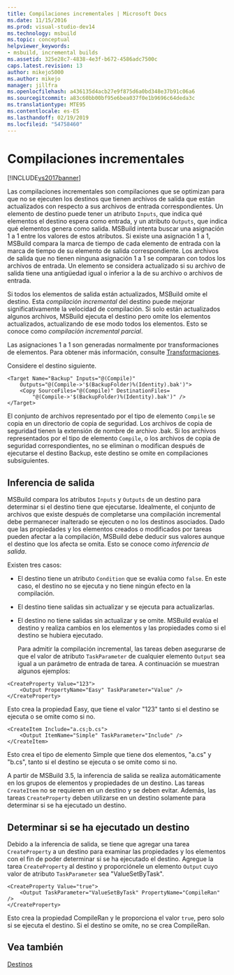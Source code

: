```yaml
---
title: Compilaciones incrementales | Microsoft Docs
ms.date: 11/15/2016
ms.prod: visual-studio-dev14
ms.technology: msbuild
ms.topic: conceptual
helpviewer_keywords:
- msbuild, incremental builds
ms.assetid: 325e28c7-4838-4e3f-b672-4586adc7500c
caps.latest.revision: 13
author: mikejo5000
ms.author: mikejo
manager: jillfra
ms.openlocfilehash: a436135d4acb27e9f875d6a0bd348e37b91c06a6
ms.sourcegitcommit: a83c60bb00bf95e6bea037f0e1b9696c64deda3c
ms.translationtype: MTE95
ms.contentlocale: es-ES
ms.lasthandoff: 02/19/2019
ms.locfileid: "54758460"
---
```

# <a name="incremental-builds"></a>Compilaciones incrementales
[!INCLUDE[vs2017banner](../includes/vs2017banner.md)]

  
Las compilaciones incrementales son compilaciones que se optimizan para que no se ejecuten los destinos que tienen archivos de salida que están actualizados con respecto a sus archivos de entrada correspondientes. Un elemento de destino puede tener un atributo `Inputs`, que indica qué elementos el destino espera como entrada, y un atributo `Outputs`, que indica qué elementos genera como salida. MSBuild intenta buscar una asignación 1 a 1 entre los valores de estos atributos. Si existe una asignación 1 a 1, MSBuild compara la marca de tiempo de cada elemento de entrada con la marca de tiempo de su elemento de salida correspondiente. Los archivos de salida que no tienen ninguna asignación 1 a 1 se comparan con todos los archivos de entrada. Un elemento se considera actualizado si su archivo de salida tiene una antigüedad igual o inferior a la de su archivo o archivos de entrada.  
  
 Si todos los elementos de salida están actualizados, MSBuild omite el destino. Esta *compilación incremental* del destino puede mejorar significativamente la velocidad de compilación. Si solo están actualizados algunos archivos, MSBuild ejecuta el destino pero omite los elementos actualizados, actualizando de ese modo todos los elementos. Esto se conoce como *compilación incremental parcial*.  
  
 Las asignaciones 1 a 1 son generadas normalmente por transformaciones de elementos. Para obtener más información, consulte [Transformaciones](../msbuild/msbuild-transforms.md).  
  
 Considere el destino siguiente.  
  
```  
<Target Name="Backup" Inputs="@(Compile)"   
    Outputs="@(Compile->'$(BackupFolder)%(Identity).bak')">  
    <Copy SourceFiles="@(Compile)" DestinationFiles=  
        "@(Compile->'$(BackupFolder)%(Identity).bak')" />  
</Target>  
```  
  
 El conjunto de archivos representado por el tipo de elemento `Compile` se copia en un directorio de copia de seguridad. Los archivos de copia de seguridad tienen la extensión de nombre de archivo .bak. Si los archivos representados por el tipo de elemento `Compile`, o los archivos de copia de seguridad correspondientes, no se eliminan o modifican después de ejecutarse el destino Backup, este destino se omite en compilaciones subsiguientes.  
  
## <a name="output-inference"></a>Inferencia de salida  
 MSBuild compara los atributos `Inputs` y `Outputs` de un destino para determinar si el destino tiene que ejecutarse. Idealmente, el conjunto de archivos que existe después de completarse una compilación incremental debe permanecer inalterado se ejecuten o no los destinos asociados. Dado que las propiedades y los elementos creados o modificados por tareas pueden afectar a la compilación, MSBuild debe deducir sus valores aunque el destino que los afecta se omita. Esto se conoce como *inferencia de salida*.  
  
 Existen tres casos:  
  
- El destino tiene un atributo `Condition` que se evalúa como `false`. En este caso, el destino no se ejecuta y no tiene ningún efecto en la compilación.  
  
- El destino tiene salidas sin actualizar y se ejecuta para actualizarlas.  
  
- El destino no tiene salidas sin actualizar y se omite. MSBuild evalúa el destino y realiza cambios en los elementos y las propiedades como si el destino se hubiera ejecutado.  
  
  Para admitir la compilación incremental, las tareas deben asegurarse de que el valor de atributo `TaskParameter` de cualquier elemento `Output` sea igual a un parámetro de entrada de tarea. A continuación se muestran algunos ejemplos:  
  
```  
<CreateProperty Value="123">  
    <Output PropertyName="Easy" TaskParameter="Value" />  
</CreateProperty>  
```  
  
 Esto crea la propiedad Easy, que tiene el valor "123" tanto si el destino se ejecuta o se omite como si no.  
  
```  
<CreateItem Include="a.cs;b.cs">  
    <Output ItemName="Simple" TaskParameter="Include" />  
</CreateItem>  
```  
  
 Esto crea el tipo de elemento Simple que tiene dos elementos, "a.cs" y "b.cs", tanto si el destino se ejecuta o se omite como si no.  
  
 A partir de MSBuild 3.5, la inferencia de salida se realiza automáticamente en los grupos de elementos y propiedades de un destino. Las tareas `CreateItem` no se requieren en un destino y se deben evitar. Además, las tareas `CreateProperty` deben utilizarse en un destino solamente para determinar si se ha ejecutado un destino.  
  
## <a name="determining-whether-a-target-has-been-run"></a>Determinar si se ha ejecutado un destino  
 Debido a la inferencia de salida, se tiene que agregar una tarea `CreateProperty` a un destino para examinar las propiedades y los elementos con el fin de poder determinar si se ha ejecutado el destino. Agregue la tarea `CreateProperty` al destino y proporciónele un elemento `Output` cuyo valor de atributo `TaskParameter` sea "ValueSetByTask".  
  
```  
<CreateProperty Value="true">  
    <Output TaskParameter="ValueSetByTask" PropertyName="CompileRan" />  
</CreateProperty>  
```  
  
 Esto crea la propiedad CompileRan y le proporciona el valor `true`, pero solo si se ejecuta el destino. Si el destino se omite, no se crea CompileRan.  
  
## <a name="see-also"></a>Vea también  
 [Destinos](../msbuild/msbuild-targets.md)
